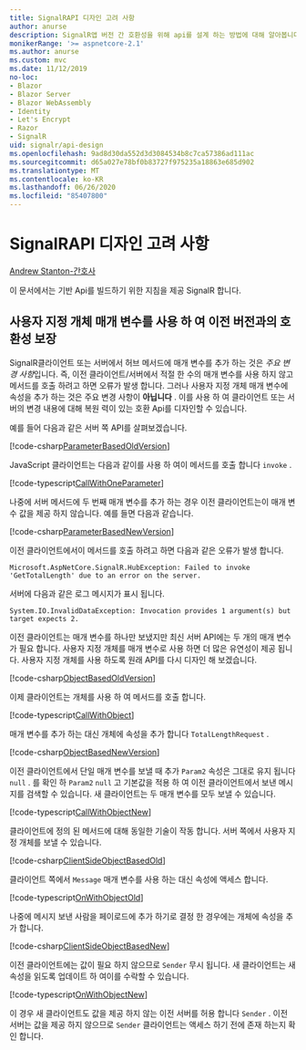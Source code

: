 ```yaml
---
title: SignalRAPI 디자인 고려 사항
author: anurse
description: SignalR앱 버전 간 호환성을 위해 api를 설계 하는 방법에 대해 알아봅니다.
monikerRange: '>= aspnetcore-2.1'
ms.author: anurse
ms.custom: mvc
ms.date: 11/12/2019
no-loc:
- Blazor
- Blazor Server
- Blazor WebAssembly
- Identity
- Let's Encrypt
- Razor
- SignalR
uid: signalr/api-design
ms.openlocfilehash: 9ad8d30da552d3d3084534b8c7ca57386ad111ac
ms.sourcegitcommit: d65a027e78bf0b83727f975235a18863e685d902
ms.translationtype: MT
ms.contentlocale: ko-KR
ms.lasthandoff: 06/26/2020
ms.locfileid: "85407800"
---
```

# <a name="signalr-api-design-considerations"></a>SignalRAPI 디자인 고려 사항

[Andrew Stanton-간호사](https://twitter.com/anurse)

이 문서에서는 기반 Api를 빌드하기 위한 지침을 제공 SignalR 합니다.

## <a name="use-custom-object-parameters-to-ensure-backwards-compatibility"></a>사용자 지정 개체 매개 변수를 사용 하 여 이전 버전과의 호환성 보장

SignalR클라이언트 또는 서버에서 허브 메서드에 매개 변수를 추가 하는 것은 *주요 변경 사항*입니다. 즉, 이전 클라이언트/서버에서 적절 한 수의 매개 변수를 사용 하지 않고 메서드를 호출 하려고 하면 오류가 발생 합니다. 그러나 사용자 지정 개체 매개 변수에 속성을 추가 하는 것은 주요 변경 사항이 **아닙니다** . 이를 사용 하 여 클라이언트 또는 서버의 변경 내용에 대해 복원 력이 있는 호환 Api를 디자인할 수 있습니다.

예를 들어 다음과 같은 서버 쪽 API를 살펴보겠습니다.

[!code-csharp[ParameterBasedOldVersion](api-design/sample/Samples.cs?name=ParameterBasedOldVersion)]

JavaScript 클라이언트는 다음과 같이를 사용 하 여이 메서드를 호출 합니다 `invoke` .

[!code-typescript[CallWithOneParameter](api-design/sample/Samples.ts?name=CallWithOneParameter)]

나중에 서버 메서드에 두 번째 매개 변수를 추가 하는 경우 이전 클라이언트는이 매개 변수 값을 제공 하지 않습니다. 예를 들면 다음과 같습니다.

[!code-csharp[ParameterBasedNewVersion](api-design/sample/Samples.cs?name=ParameterBasedNewVersion)]

이전 클라이언트에서이 메서드를 호출 하려고 하면 다음과 같은 오류가 발생 합니다.

```
Microsoft.AspNetCore.SignalR.HubException: Failed to invoke 'GetTotalLength' due to an error on the server.
```

서버에 다음과 같은 로그 메시지가 표시 됩니다.

```
System.IO.InvalidDataException: Invocation provides 1 argument(s) but target expects 2.
```

이전 클라이언트는 매개 변수를 하나만 보냈지만 최신 서버 API에는 두 개의 매개 변수가 필요 합니다. 사용자 지정 개체를 매개 변수로 사용 하면 더 많은 유연성이 제공 됩니다. 사용자 지정 개체를 사용 하도록 원래 API를 다시 디자인 해 보겠습니다.

[!code-csharp[ObjectBasedOldVersion](api-design/sample/Samples.cs?name=ObjectBasedOldVersion)]

이제 클라이언트는 개체를 사용 하 여 메서드를 호출 합니다.

[!code-typescript[CallWithObject](api-design/sample/Samples.ts?name=CallWithObject)]

매개 변수를 추가 하는 대신 개체에 속성을 추가 합니다 `TotalLengthRequest` .

[!code-csharp[ObjectBasedNewVersion](api-design/sample/Samples.cs?name=ObjectBasedNewVersion&highlight=4,9-13)]

이전 클라이언트에서 단일 매개 변수를 보낼 때 추가 `Param2` 속성은 그대로 유지 됩니다 `null` . 를 확인 하 `Param2` `null` 고 기본값을 적용 하 여 이전 클라이언트에서 보낸 메시지를 검색할 수 있습니다. 새 클라이언트는 두 매개 변수를 모두 보낼 수 있습니다.

[!code-typescript[CallWithObjectNew](api-design/sample/Samples.ts?name=CallWithObjectNew)]

클라이언트에 정의 된 메서드에 대해 동일한 기술이 작동 합니다. 서버 쪽에서 사용자 지정 개체를 보낼 수 있습니다.

[!code-csharp[ClientSideObjectBasedOld](api-design/sample/Samples.cs?name=ClientSideObjectBasedOld)]

클라이언트 쪽에서 `Message` 매개 변수를 사용 하는 대신 속성에 액세스 합니다.

[!code-typescript[OnWithObjectOld](api-design/sample/Samples.ts?name=OnWithObjectOld)]

나중에 메시지 보낸 사람을 페이로드에 추가 하기로 결정 한 경우에는 개체에 속성을 추가 합니다.

[!code-csharp[ClientSideObjectBasedNew](api-design/sample/Samples.cs?name=ClientSideObjectBasedNew&highlight=5)]

이전 클라이언트에는 값이 필요 하지 않으므로 `Sender` 무시 됩니다. 새 클라이언트는 새 속성을 읽도록 업데이트 하 여이를 수락할 수 있습니다.

[!code-typescript[OnWithObjectNew](api-design/sample/Samples.ts?name=OnWithObjectNew&highlight=2-5)]

이 경우 새 클라이언트도 값을 제공 하지 않는 이전 서버를 허용 합니다 `Sender` . 이전 서버는 값을 제공 하지 않으므로 `Sender` 클라이언트는 액세스 하기 전에 존재 하는지 확인 합니다.
